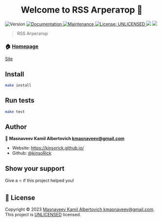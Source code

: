 <h1 align="center">Welcome to RSS Агрегатор 👋</h1>
<p>
  <img alt="Version" src="https://img.shields.io/badge/version-0.0.1-blue.svg?cacheSeconds=2592000" />
  <a href="https://github.com/kinsoRick/frontend-project-11#readme" target="_blank">
    <img alt="Documentation" src="https://img.shields.io/badge/documentation-yes-brightgreen.svg" />
  </a>
  <a href="https://github.com/kinsoRick/frontend-project-11/graphs/commit-activity" target="_blank">
    <img alt="Maintenance" src="https://img.shields.io/badge/Maintained%3F-yes-green.svg" />
  </a>
  <a href="https://github.com/kinsoRick/frontend-project-11/blob/master/LICENSE" target="_blank">
    <img alt="License: UNLICENSED" src="https://img.shields.io/github/license/kinsoRick/RSS Агрегатор" />
  </a>
  <a href="https://codeclimate.com/github/kinsoRick/frontend-project-11/maintainability"><img src="https://api.codeclimate.com/v1/badges/6eb16e3769ce29059c71/maintainability" /></a>
  <a href="https://codeclimate.com/github/kinsoRick/frontend-project-11/test_coverage"><img src="https://api.codeclimate.com/v1/badges/6eb16e3769ce29059c71/test_coverage" /></a>
</p>

> RSS Агрегатор

### 🏠 [Homepage](https://github.com/kinsoRick/frontend-project-11#readme)
<a href="https://frontend-project-11-nine-nu.vercel.app/">Site</a>
## Install

```sh
make install
```

## Run tests

```sh
make test
```

## Author

👤 **Masnaveev Kamil Albertovich <kmasnaveev@gmail.com>**

* Website: https://kinsorick.github.io/
* Github: [@kinsoRick](https://github.com/kinsoRick)

## Show your support

Give a ⭐️ if this project helped you!

## 📝 License

Copyright © 2023 [Masnaveev Kamil Albertovich <kmasnaveev@gmail.com>](https://github.com/kinsoRick).<br />
This project is [UNLICENSED](https://github.com/kinsoRick/frontend-project-11/blob/master/LICENSE) licensed.